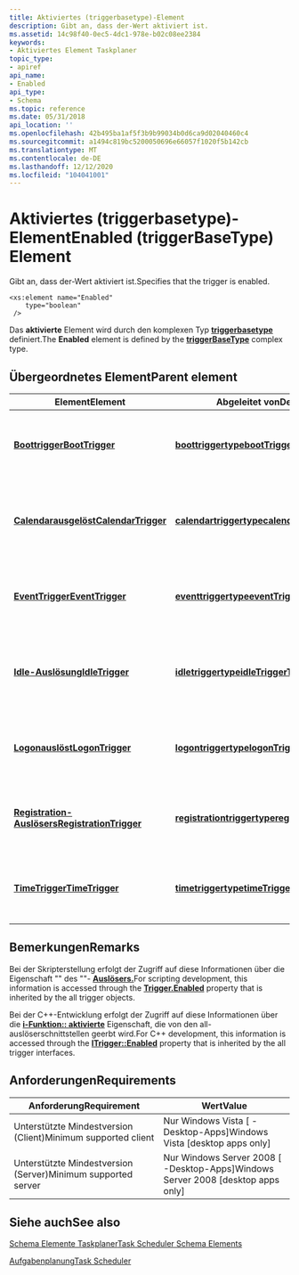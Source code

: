 ```yaml
---
title: Aktiviertes (triggerbasetype)-Element
description: Gibt an, dass der-Wert aktiviert ist.
ms.assetid: 14c98f40-0ec5-4dc1-978e-b02c08ee2384
keywords:
- Aktiviertes Element Taskplaner
topic_type:
- apiref
api_name:
- Enabled
api_type:
- Schema
ms.topic: reference
ms.date: 05/31/2018
api_location: ''
ms.openlocfilehash: 42b495ba1af5f3b9b99034b0d6ca9d02040460c4
ms.sourcegitcommit: a1494c819bc5200050696e66057f1020f5b142cb
ms.translationtype: MT
ms.contentlocale: de-DE
ms.lasthandoff: 12/12/2020
ms.locfileid: "104041001"
---
```

# <a name="enabled-triggerbasetype-element"></a><span data-ttu-id="b02a0-104">Aktiviertes (triggerbasetype)-Element</span><span class="sxs-lookup"><span data-stu-id="b02a0-104">Enabled (triggerBaseType) Element</span></span>

<span data-ttu-id="b02a0-105">Gibt an, dass der-Wert aktiviert ist.</span><span class="sxs-lookup"><span data-stu-id="b02a0-105">Specifies that the trigger is enabled.</span></span>

``` syntax
<xs:element name="Enabled"
    type="boolean"
 />
```

<span data-ttu-id="b02a0-106">Das **aktivierte** Element wird durch den komplexen Typ [**triggerbasetype**](taskschedulerschema-triggerbasetype-complextype.md) definiert.</span><span class="sxs-lookup"><span data-stu-id="b02a0-106">The **Enabled** element is defined by the [**triggerBaseType**](taskschedulerschema-triggerbasetype-complextype.md) complex type.</span></span>

## <a name="parent-element"></a><span data-ttu-id="b02a0-107">Übergeordnetes Element</span><span class="sxs-lookup"><span data-stu-id="b02a0-107">Parent element</span></span>



| <span data-ttu-id="b02a0-108">Element</span><span class="sxs-lookup"><span data-stu-id="b02a0-108">Element</span></span>                                                                                     | <span data-ttu-id="b02a0-109">Abgeleitet von</span><span class="sxs-lookup"><span data-stu-id="b02a0-109">Derived from</span></span>                                                                               | <span data-ttu-id="b02a0-110">BESCHREIBUNG</span><span class="sxs-lookup"><span data-stu-id="b02a0-110">Description</span></span>                                                                                  |
|---------------------------------------------------------------------------------------------|--------------------------------------------------------------------------------------------|----------------------------------------------------------------------------------------------|
| [<span data-ttu-id="b02a0-111">**Boottrigger**</span><span class="sxs-lookup"><span data-stu-id="b02a0-111">**BootTrigger**</span></span>](taskschedulerschema-boottrigger-triggergroup-element.md)                 | [<span data-ttu-id="b02a0-112">**boottriggertype**</span><span class="sxs-lookup"><span data-stu-id="b02a0-112">**bootTriggerType**</span></span>](taskschedulerschema-boottriggertype-complextype.md)                 | <span data-ttu-id="b02a0-113">Gibt einen-Fehler an, mit dem eine Aufgabe gestartet wird, wenn das System gestartet wird.</span><span class="sxs-lookup"><span data-stu-id="b02a0-113">Specifies a trigger that starts a task when the system is booted.</span></span><br/>                 |
| [<span data-ttu-id="b02a0-114">**Calendarausgelöst**</span><span class="sxs-lookup"><span data-stu-id="b02a0-114">**CalendarTrigger**</span></span>](taskschedulerschema-calendartrigger-triggergroup-element.md)         | [<span data-ttu-id="b02a0-115">**calendartriggertype**</span><span class="sxs-lookup"><span data-stu-id="b02a0-115">**calendarTriggerType**</span></span>](taskschedulerschema-calendartriggertype-complextype.md)         | <span data-ttu-id="b02a0-116">Gibt einen täglichen, wöchentlichen, monatlichen oder monatlichen Tag-of-the-Week-(Dow-)-auslöst an.</span><span class="sxs-lookup"><span data-stu-id="b02a0-116">Specifies a daily, weekly, monthly, or a monthly day-of-the-week (DOW) trigger.</span></span><br/>   |
| [<span data-ttu-id="b02a0-117">**EventTrigger**</span><span class="sxs-lookup"><span data-stu-id="b02a0-117">**EventTrigger**</span></span>](taskschedulerschema-eventtrigger-triggergroup-element.md)               | [<span data-ttu-id="b02a0-118">**eventtriggertype**</span><span class="sxs-lookup"><span data-stu-id="b02a0-118">**eventTriggerType**</span></span>](taskschedulerschema-eventtriggertype-complextype.md)               | <span data-ttu-id="b02a0-119">Gibt einen-Fehler an, der einen Task startet, wenn ein System Ereignis auftritt.</span><span class="sxs-lookup"><span data-stu-id="b02a0-119">Specifies a trigger that starts a task when a system event occurs.</span></span><br/>                |
| [<span data-ttu-id="b02a0-120">**Idle-Auslösung**</span><span class="sxs-lookup"><span data-stu-id="b02a0-120">**IdleTrigger**</span></span>](taskschedulerschema-idletrigger-triggergroup-element.md)                 | [<span data-ttu-id="b02a0-121">**idletriggertype**</span><span class="sxs-lookup"><span data-stu-id="b02a0-121">**idleTriggerType**</span></span>](taskschedulerschema-idletriggertype-complextype.md)                 | <span data-ttu-id="b02a0-122">Gibt einen-Auslösers an, der einen Task startet, wenn der Computer in den Leerlauf wechselt.</span><span class="sxs-lookup"><span data-stu-id="b02a0-122">Specifies a trigger that starts a task when the computer goes into an idle state.</span></span><br/> |
| [<span data-ttu-id="b02a0-123">**Logonauslöst**</span><span class="sxs-lookup"><span data-stu-id="b02a0-123">**LogonTrigger**</span></span>](taskschedulerschema-logontrigger-triggergroup-element.md)               | [<span data-ttu-id="b02a0-124">**logontriggertype**</span><span class="sxs-lookup"><span data-stu-id="b02a0-124">**logonTriggerType**</span></span>](taskschedulerschema-logontriggertype-complextype.md)               | <span data-ttu-id="b02a0-125">Gibt einen-Vorgang an, der einen Task startet, wenn sich ein Benutzer anmeldet.</span><span class="sxs-lookup"><span data-stu-id="b02a0-125">Specifies a trigger that starts a task when a user logs on.</span></span><br/>                       |
| [<span data-ttu-id="b02a0-126">**Registration-Auslösers**</span><span class="sxs-lookup"><span data-stu-id="b02a0-126">**RegistrationTrigger**</span></span>](taskschedulerschema-registrationtrigger-triggergroup-element.md) | [<span data-ttu-id="b02a0-127">**registrationtriggertype**</span><span class="sxs-lookup"><span data-stu-id="b02a0-127">**registrationTriggerType**</span></span>](taskschedulerschema-registrationtriggertype-complextype.md) | <span data-ttu-id="b02a0-128">Gibt einen-Typ an, der einen Task startet, wenn der Task registriert wird.</span><span class="sxs-lookup"><span data-stu-id="b02a0-128">Specifies a trigger that starts a task when the task is registered.</span></span><br/>               |
| [<span data-ttu-id="b02a0-129">**TimeTrigger**</span><span class="sxs-lookup"><span data-stu-id="b02a0-129">**TimeTrigger**</span></span>](taskschedulerschema-timetrigger-triggergroup-element.md)                 | [<span data-ttu-id="b02a0-130">**timetriggertype**</span><span class="sxs-lookup"><span data-stu-id="b02a0-130">**timeTriggerType**</span></span>](taskschedulerschema-timetriggertype-complextype.md)                 | <span data-ttu-id="b02a0-131">Gibt einen-Auslösers an, der einen Task startet, wenn der--ausgelöst wird</span><span class="sxs-lookup"><span data-stu-id="b02a0-131">Specifies a trigger that starts a task when the trigger is activated.</span></span><br/>             |



## <a name="remarks"></a><span data-ttu-id="b02a0-132">Bemerkungen</span><span class="sxs-lookup"><span data-stu-id="b02a0-132">Remarks</span></span>

<span data-ttu-id="b02a0-133">Bei der Skripterstellung erfolgt der Zugriff auf diese Informationen über die Eigenschaft "" des ""- [**Auslösers.**](trigger-enabled.md)</span><span class="sxs-lookup"><span data-stu-id="b02a0-133">For scripting development, this information is accessed through the [**Trigger.Enabled**](trigger-enabled.md) property that is inherited by the all trigger objects.</span></span>

<span data-ttu-id="b02a0-134">Bei der C++-Entwicklung erfolgt der Zugriff auf diese Informationen über die [**i-Funktion:: aktivierte**](/windows/desktop/api/taskschd/nf-taskschd-itrigger-get_enabled) Eigenschaft, die von den all-auslöserschnittstellen geerbt wird.</span><span class="sxs-lookup"><span data-stu-id="b02a0-134">For C++ development, this information is accessed through the [**ITrigger::Enabled**](/windows/desktop/api/taskschd/nf-taskschd-itrigger-get_enabled) property that is inherited by the all trigger interfaces.</span></span>

## <a name="requirements"></a><span data-ttu-id="b02a0-135">Anforderungen</span><span class="sxs-lookup"><span data-stu-id="b02a0-135">Requirements</span></span>



| <span data-ttu-id="b02a0-136">Anforderung</span><span class="sxs-lookup"><span data-stu-id="b02a0-136">Requirement</span></span> | <span data-ttu-id="b02a0-137">Wert</span><span class="sxs-lookup"><span data-stu-id="b02a0-137">Value</span></span> |
|-------------------------------------|------------------------------------------------------|
| <span data-ttu-id="b02a0-138">Unterstützte Mindestversion (Client)</span><span class="sxs-lookup"><span data-stu-id="b02a0-138">Minimum supported client</span></span><br/> | <span data-ttu-id="b02a0-139">Nur Windows Vista \[ -Desktop-Apps\]</span><span class="sxs-lookup"><span data-stu-id="b02a0-139">Windows Vista \[desktop apps only\]</span></span><br/>       |
| <span data-ttu-id="b02a0-140">Unterstützte Mindestversion (Server)</span><span class="sxs-lookup"><span data-stu-id="b02a0-140">Minimum supported server</span></span><br/> | <span data-ttu-id="b02a0-141">Nur Windows Server 2008 \[ -Desktop-Apps\]</span><span class="sxs-lookup"><span data-stu-id="b02a0-141">Windows Server 2008 \[desktop apps only\]</span></span><br/> |



## <a name="see-also"></a><span data-ttu-id="b02a0-142">Siehe auch</span><span class="sxs-lookup"><span data-stu-id="b02a0-142">See also</span></span>

<dl> <dt>

[<span data-ttu-id="b02a0-143">Schema Elemente Taskplaner</span><span class="sxs-lookup"><span data-stu-id="b02a0-143">Task Scheduler Schema Elements</span></span>](task-scheduler-schema-elements.md)
</dt> <dt>

[<span data-ttu-id="b02a0-144">Aufgabenplanung</span><span class="sxs-lookup"><span data-stu-id="b02a0-144">Task Scheduler</span></span>](task-scheduler-start-page.md)
</dt> </dl>

 

 





